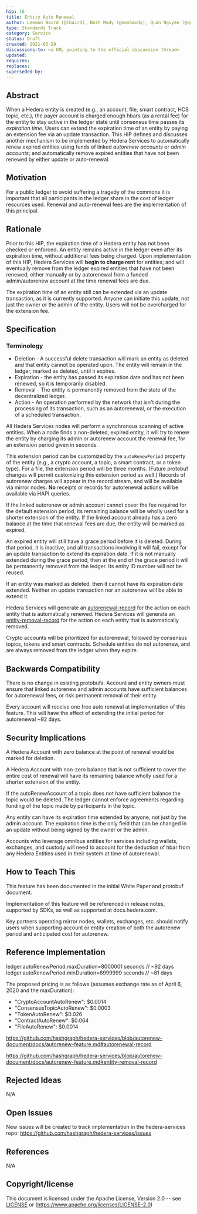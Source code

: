 ```yaml
---
hip: 16
title: Entity Auto Renewal
author: Leemon Baird (@lbaird), Nosh Mody (@noshmody), Quan Nguyen (@qnswirlds)
type: Standards Track
category: Service
status: Draft
created: 2021-03-29
discussions-to: <a URL pointing to the official discussion thread>
updated:
requires:
replaces:
superseded-by:
---
```


## Abstract

When a Hedera entity is created (e.g., an account, file, smart contract, HCS topic, etc.), the payer account is charged enough hbars (as a rental fee) for the entity to stay active in the ledger state until consensus time passes its _expiration time_. Users can extend the expiration time of an entity by paying an extension fee via an update transaction. This HIP defines and discusses another mechanism to be implemented by Hedera Services to automatically renew expired entities using funds of linked _autorenew accounts_ or _admin accounts_; and automatically remove expired entities that have not been renewed by either update or auto-renewal.

## Motivation

For a public ledger to avoid suffering a tragedy of the commons it is important that all participants in the ledger share in the cost of ledger resources used. Renewal and auto-renewal fees are the implementation of this principal.

## Rationale

Prior to this HIP, the expiration time of a Hedera entity has not been checked or enforced. An entity remains active in the ledger even after its expiration time, without additional fees being charged. Upon implementation of this HIP, Hedera Services will __begin to charge rent__ for entities; and will eventually remove from the ledger expired entities that have not been renewed, either manually or by autorenewal from a funded admin/autorenew account at the time renewal fees are due.

The expiration time of an entity still can be extended via an update transaction, as it is currently supported. Anyone can initiate this update, not just the owner or the admin of the entity. Users will not be overcharged for the extension fee.

## Specification

### Terminology
- Deletion - A successful delete transaction will mark an entity as deleted and that entity cannot be operated upon.
The entity will remain in the ledger, marked as deleted, until it expires.
- Expiration - the entity has passed its expiration date and has not been renewed, so it is temporarily disabled.
- Removal - The entity is permanently removed from the state of the decentralized ledger.
- Action - An operation performed by the network that isn't during the processing of its transaction, such as an autorenewal, or the execution of a scheduled transaction.

All Hedera Services nodes will perform a synchronous scanning of active entities. When a node finds a non-deleted, expired
entity, it will try to renew the entity by charging its admin or autorenew account the renewal fee, for an extension
period given in seconds.

This extension period can be customized by the `autoRenewPeriod` property of the entity (e.g., a crypto account,
a topic, a smart contract, or a token type). For a file, the extension period will be three months. (Future protobuf changes will
permit customizing this extension period as well.) Records of autorenew charges will appear in the record stream, and
will be available via mirror nodes. __No__ receipts or records for autorenewal actions will be available via HAPI queries.

If the linked autorenew or admin account cannot cover the fee required for the default extension period, its remaining balance
will be wholly used for a shorter extension of the entity. If the linked account already has a zero balance at the time that
renewal fees are due, the entity will be marked as expired. 

An expired entity will still have a grace period before it is deleted. During that period, it is inactive, and all transactions involving it will fail, except for an update transaction to extend its expiration date. If it is not manually extended during the grace period, then at the end of the grace period it will be permanently removed from the ledger. Its entity ID number will not be reused.

If an entity was marked as deleted, then it cannot have its expiration date extended. Neither an update transaction nor an autorenew will be able to extend it.

Hedera Services will generate an [autorenewal-record](https://github.com/hashgraph/hedera-services/blob/autorenew-document/docs/autorenew-feature.md#autorenewal-record)
for the action on each entity that is automatically renewed. Hedera Services will generate an
[entity-removal-record](https://github.com/hashgraph/hedera-services/blob/autorenew-document/docs/autorenew-feature.md#entity-removal-record)
for the action on each entity that is automatically removed.

Crypto accounts will be prioritized for autorenewal, followed by consensus topics, tokens and smart contracts. Schedule entities
do not autorenew, and are always removed from the ledger when they expire.

## Backwards Compatibility

There is no change in existing protobufs. Account and entity owners must ensure that linked autorenew and admin accounts have sufficient balances for autorenewal fees, or risk permanent removal of their entity.

Every account will receive one free auto renewal at implementation of this feature. This will have the effect of extending the initial period for autorenewal ~92 days.

## Security Implications

A Hedera Account with zero balance at the point of renewal would be marked for deletion.

A Hedera Account with non-zero balance that is not sufficient to cover the entire cost of renewal will have its remaining balance wholly used for a shorter extension of the entity.

If the autoRenewAccount of a topic does not have sufficient balance the topic would be deleted. The ledger cannot enforce agreements regarding funding of the topic made by participants in the topic.

Any entity can have its expiration time extended by anyone, not just by the admin account. The expiration time is the only field that can be changed in an update without being signed by the owner or the admin.

Accounts who leverage omnibus entities for services including wallets, exchanges, and custody will need to account for the deduction of hbar from any Hedera Entities used in their system at time of autorenewal.

## How to Teach This

This feature has been documented in the initial White Paper and protobuf document.

Implementation of this feature will be referenced in release notes, supported by SDKs, as well as supported at docs.hedera.com.

Key partners operating mirror nodes, wallets, exchanges, etc. should notify users when supporting account or entity creation of both the autorenew period and anticipated cost for autorenew.

## Reference Implementation

ledger.autoRenewPeriod.maxDuration=8000001 seconds // ~92 days
ledger.autoRenewPeriod.minDuration=6999999 seconds // ~81 days

The proposed pricing is as follows (assumes exchange rate as of April 6, 2020 and the maxDuration):
- "CryptoAccountAutoRenew": $0.0014
- "ConsensusTopicAutoRenew": $0.0003
- "TokenAutoRenew": $0.026
- "ContractAutoRenew": $0.064
- "FileAutoRenew": $0.0014

https://github.com/hashgraph/hedera-services/blob/autorenew-document/docs/autorenew-feature.md#autorenewal-record

https://github.com/hashgraph/hedera-services/blob/autorenew-document/docs/autorenew-feature.md#entity-removal-record

## Rejected Ideas

N/A

## Open Issues

New issues will be created to track implementation in the hedera-services repo: https://github.com/hashgraph/hedera-services/issues

## References

N/A

## Copyright/license

This document is licensed under the Apache License, Version 2.0 -- see [LICENSE](../LICENSE) or (https://www.apache.org/licenses/LICENSE-2.0)
